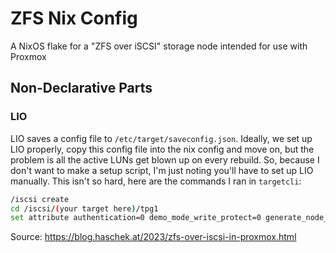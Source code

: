 # ZFS Nix Config

A NixOS flake for a "ZFS over iSCSI" storage node intended for use with Proxmox

## Non-Declarative Parts

### LIO

LIO saves a config file to `/etc/target/saveconfig.json`. Ideally, we set up LIO properly, copy this config file into the nix config and move on, but the problem is all the active LUNs get blown up on every rebuild. So, because I don't want to make a setup script, I'm just noting you'll have to set up LIO manually. This isn't so hard, here are the commands I ran in `targetcli`:

```bash
/iscsi create
cd /iscsi/(your target here)/tpg1
set attribute authentication=0 demo_mode_write_protect=0 generate_node_acls=1 cache_dynamic_acls=1
```

Source: https://blog.haschek.at/2023/zfs-over-iscsi-in-proxmox.html

